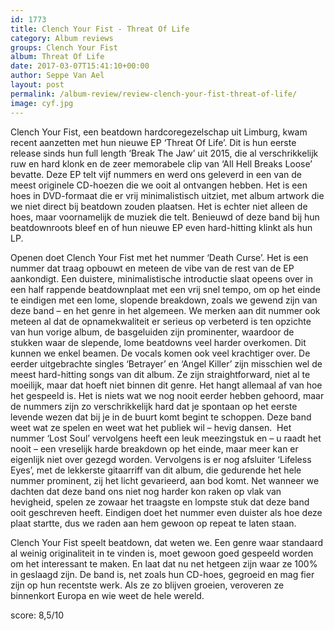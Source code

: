```yaml
---
id: 1773
title: Clench Your Fist - Threat Of Life
category: Album reviews
groups: Clench Your Fist
album: Threat Of Life
date: 2017-03-07T15:41:10+00:00
author: Seppe Van Ael
layout: post
permalink: /album-review/review-clench-your-fist-threat-of-life/
image: cyf.jpg
---
```

Clench Your Fist, een beatdown hardcoregezelschap uit Limburg, kwam recent aanzetten met hun nieuwe EP ‘Threat Of Life’. Dit is hun eerste release sinds hun full length ‘Break The Jaw’ uit 2015, die al verschrikkelijk ruw en hard klonk en de zeer memorabele clip van ‘All Hell Breaks Loose’ bevatte. Deze EP telt vijf nummers en werd ons geleverd in een van de meest originele CD-hoezen die we ooit al ontvangen hebben. Het is een hoes in DVD-formaat die er vrij minimalistisch uitziet, met album artwork die we niet direct bij beatdown zouden plaatsen. Het is echter niet alleen de hoes, maar voornamelijk de muziek die telt. Benieuwd of deze band bij hun beatdownroots bleef en of hun nieuwe EP even hard-hitting klinkt als hun LP.

Openen doet Clench Your Fist met het nummer ‘Death Curse’. Het is een nummer dat traag opbouwt en meteen de vibe van de rest van de EP aankondigt. Een duistere, minimalistische introductie slaat opeens over in een half rappende beatdownplaat met een vrij snel tempo, om op het einde te eindigen met een lome, slopende breakdown, zoals we gewend zijn van deze band – en het genre in het algemeen. We merken aan dit nummer ook meteen al dat de opnamekwaliteit er serieus op verbeterd is ten opzichte van hun vorige album, de basgeluiden zijn prominenter, waardoor de stukken waar de slepende, lome beatdowns veel harder overkomen. Dit kunnen we enkel beamen. De vocals komen ook veel krachtiger over. De eerder uitgebrachte singles ‘Betrayer’ en ‘Angel Killer’ zijn misschien wel de meest hard-hitting songs van dit album. Ze zijn straightforward, niet al te moeilijk, maar dat hoeft niet binnen dit genre. Het hangt allemaal af van hoe het gespeeld is. Het is niets wat we nog nooit eerder hebben gehoord, maar de nummers zijn zo verschrikkelijk hard dat je spontaan op het eerste levende wezen dat bij je in de buurt komt begint te schoppen. Deze band weet wat ze spelen en weet wat het publiek wil – hevig dansen.  Het nummer ‘Lost Soul’ vervolgens heeft een leuk meezingstuk en – u raadt het nooit – een vreselijk harde breakdown op het einde, maar meer kan er eigenlijk niet over gezegd worden. Vervolgens is er nog afsluiter ‘Lifeless Eyes’, met de lekkerste gitaarriff van dit album, die gedurende het hele nummer prominent, zij het licht gevarieerd, aan bod komt. Net wanneer we dachten dat deze band ons niet nog harder kon raken op vlak van hevigheid, spelen ze zowaar het traagste en lompste stuk dat deze band ooit geschreven heeft. Eindigen doet het nummer even duister als hoe deze plaat startte, dus we raden aan hem gewoon op repeat te laten staan.

Clench Your Fist speelt beatdown, dat weten we. Een genre waar standaard al weinig originaliteit in te vinden is, moet gewoon goed gespeeld worden om het interessant te maken. En laat dat nu net hetgeen zijn waar ze 100% in geslaagd zijn. De band is, net zoals hun CD-hoes, gegroeid en mag fier zijn op hun recentste werk. Als ze zo blijven groeien, veroveren ze binnenkort Europa en wie weet de hele wereld.

score: 8,5/10
